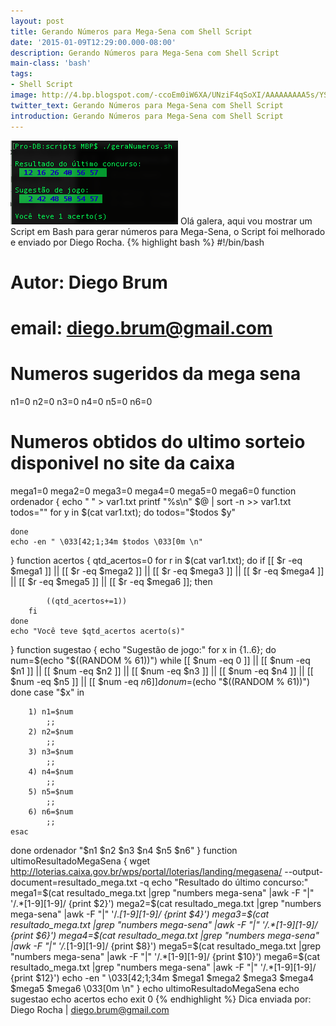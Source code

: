 ```yaml
---
layout: post
title: Gerando Números para Mega-Sena com Shell Script
date: '2015-01-09T12:29:00.000-08:00'
description: Gerando Números para Mega-Sena com Shell Script
main-class: 'bash'
tags:
- Shell Script
image: http://4.bp.blogspot.com/-ccoEm0iW6XA/UNziF4qSoXI/AAAAAAAAA5s/YSfY3voGB1Q/s72-c/megasena.png
twitter_text: Gerando Números para Mega-Sena com Shell Script
introduction: Gerando Números para Mega-Sena com Shell Script
---
```

![Blog Linux](/assets/img/sh-rep-mega/blog-linux-mega-sena-bash-repub.png "Blog Linux")
Olá galera, aqui vou mostrar um Script em Bash para gerar números para Mega-Sena, o Script foi melhorado e enviado por Diego Rocha.
{% highlight bash %}
#!/bin/bash
# Autor: Diego Brum 
# email: diego.brum@gmail.com
# Numeros sugeridos da mega sena
n1=0
n2=0
n3=0
n4=0
n5=0
n6=0
# Numeros obtidos do ultimo sorteio disponivel no site da caixa
mega1=0
mega2=0
mega3=0
mega4=0
mega5=0
mega6=0
function ordenador {
	echo " " > var1.txt
	printf "%s\n" $@ | sort -n >> var1.txt
	todos=""
	for y in $(cat var1.txt); do
		todos="$todos $y"
		
	done
	echo -en " \033[42;1;34m $todos \033[0m \n"
}
function acertos {
	qtd_acertos=0
	for r in $(cat var1.txt); do
		if [[ $r -eq $mega1 ]] || [[ $r -eq $mega2 ]] || [[ $r -eq $mega3 ]] || [[ $r -eq $mega4 ]] || [[ $r -eq $mega5 ]] || [[ $r -eq $mega6 ]]; then
					
			((qtd_acertos+=1))
		fi
	done
	echo "Você teve $qtd_acertos acerto(s)"
}
function sugestao {
echo "Sugestão de jogo:"
for x in {1..6}; do
	num=$(echo "$((RANDOM % 61))")
	while [[ $num -eq 0 ]] || [[ $num -eq $n1 ]] || [[ $num -eq $n2 ]] || [[ $num -eq $n3 ]] || [[ $num -eq $n4 ]] || [[ $num -eq $n5 ]] || [[ $num -eq $n6 ]] 
	do
		num=$(echo "$((RANDOM % 61))")
	done
	case "$x" in
		
		1) n1=$num
			;;
		2) n2=$num
			;;
		3) n3=$num
			;;
		4) n4=$num
			;;	
		5) n5=$num
			;;
		6) n6=$num
			;;
	esac
done
ordenador "$n1 $n2 $n3 $n4 $n5 $n6"
}
function ultimoResultadoMegaSena {
	wget http://loterias.caixa.gov.br/wps/portal/loterias/landing/megasena/ --output-document=resultado_mega.txt -q
	echo "Resultado do último concurso:"
	mega1=$(cat resultado_mega.txt |grep "numbers mega-sena" |awk -F "|" '/.*[1-9][1-9]/ {print $2}')
	mega2=$(cat resultado_mega.txt |grep "numbers mega-sena" |awk -F "|" '/.*[1-9][1-9]/ {print $4}')
	mega3=$(cat resultado_mega.txt |grep "numbers mega-sena" |awk -F "|" '/.*[1-9][1-9]/ {print $6}')
	mega4=$(cat resultado_mega.txt |grep "numbers mega-sena" |awk -F "|" '/.*[1-9][1-9]/ {print $8}')
	mega5=$(cat resultado_mega.txt |grep "numbers mega-sena" |awk -F "|" '/.*[1-9][1-9]/ {print $10}')
	mega6=$(cat resultado_mega.txt |grep "numbers mega-sena" |awk -F "|" '/.*[1-9][1-9]/ {print $12}')
	echo -en " \033[42;1;34m $mega1 $mega2 $mega3 $mega4 $mega5 $mega6  \033[0m \n"
}
echo
ultimoResultadoMegaSena
echo
sugestao
echo
acertos
echo
exit 0
{% endhighlight %}
Dica enviada por: Diego Rocha | diego.brum@gmail.com
